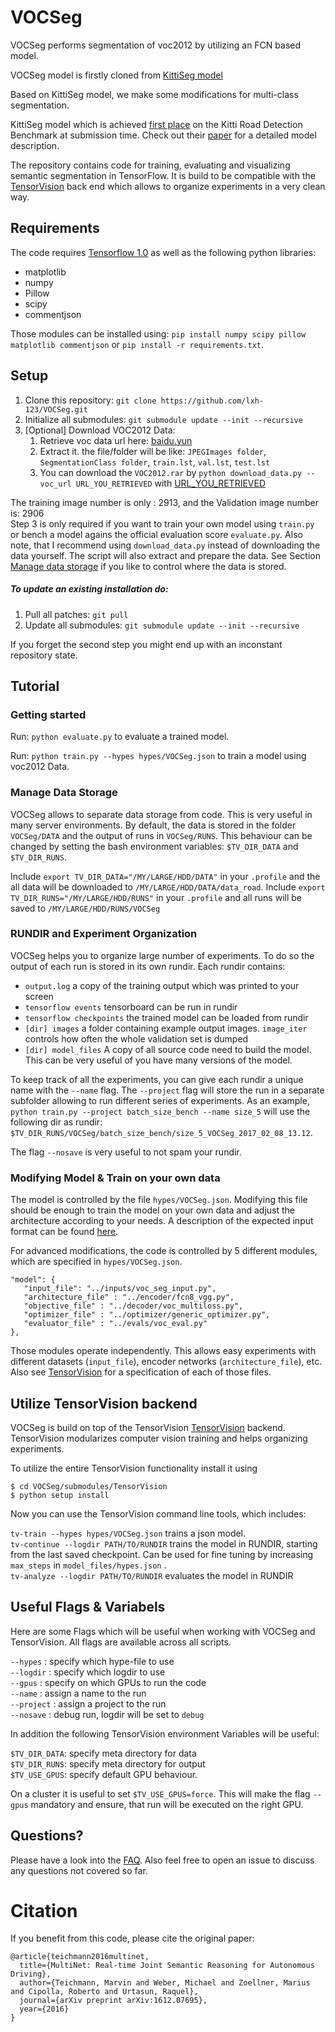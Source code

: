 # VOCSeg 

VOCSeg performs segmentation of voc2012 by utilizing an FCN based model. 

VOCSeg model is firstly cloned from [KittiSeg model](https://github.com/MarvinTeichmann/KittiSeg.git) 

Based on KittiSeg model, we make some modifications for multi-class segmentation.

KittiSeg model which is achieved [first place](http://www.cvlibs.net/datasets/kitti/eval_road_detail.php?result=ca96b8137feb7a636f3d774c408b1243d8a6e0df) on the Kitti Road Detection Benchmark at submission time. Check out their [paper](https://arxiv.org/abs/1612.07695) for a detailed model description.

The repository contains code for training, evaluating and visualizing semantic segmentation in TensorFlow. It is build to be compatible with the [TensorVision](http://tensorvision.readthedocs.io/en/master/user/tutorial.html#workflow) back end which allows to organize experiments in a very clean way. 


## Requirements

The code requires [Tensorflow 1.0](https://www.tensorflow.org/install/) as well as the following python libraries: 

* matplotlib
* numpy
* Pillow
* scipy
* commentjson

Those modules can be installed using: `pip install numpy scipy pillow matplotlib commentjson` or `pip install -r requirements.txt`.


## Setup

1. Clone this repository: `git clone https://github.com/lxh-123/VOCSeg.git`
2. Initialize all submodules: `git submodule update --init --recursive`
3. [Optional] Download VOC2012 Data:
    1. Retrieve voc data url here: [baidu.yun](https://pan.baidu.com/s/1bgz4PC#list/path=%2Ffcn-xs)
	2. Extract it. the file/folder will be like:  ```JPEGImages folder```, ```SegmentationClass folder```, ```train.lst```, ```val.lst```, ```test.lst```
    3. You can download the ```VOC2012.rar``` by `python download_data.py --voc_url URL_YOU_RETRIEVED` with [URL_YOU_RETRIEVED](https://1gr3drmt1gehnhctwfa3drqy.ourdvsss.com/d1.baidupcs.com/file/78c7a07fb84872dec694710421385783?bkt=p3-00008531c4ef92fda5820a5d7364f9afd67b&xcode=c1823eacc220b672991d0c1e17e7c41a5e586fdfeae62c96&fid=1108131987-250528-1065095129425413&time=1492270471&sign=FDTAXGERLBHS-DCb740ccc5511e5e8fedcff06b081203-TfiymBcNBMFeaxMJuu0NE2RLa9U%3D&to=d1&size=1925237973&sta_dx=1925237973&sta_cs=86&sta_ft=rar&sta_ct=7&sta_mt=7&fm2=MH,Ningbo,Netizen-anywhere,,none,any&newver=1&newfm=1&secfm=1&flow_ver=3&pkey=00008531c4ef92fda5820a5d7364f9afd67b&sl=76480590&expires=8h&rt=sh&r=392358634&mlogid=2434836111737062527&vuk=3441664655&vbdid=3965437593&fin=VOC2012.rar&fn=VOC2012.rar&rtype=1&iv=0&dp-logid=2434836111737062527&dp-callid=0.1.1&hps=1&csl=80&csign=rE171saMlREykHOO%2BZfmD9sP5PQ%3D&by=themis&wshc_tag=0&wsts_tag=58f23d8c&wsid_tag=6739a41c&wsiphost=ipdbm)

The training image number is only : 2913, and the Validation image number is: 2906  
Step 3 is only required if you want to train your own model using `train.py` or bench a model agains the official evaluation score `evaluate.py`. Also note, that I recommend using `download_data.py` instead of downloading the data yourself. The script will also extract and prepare the data. See Section [Manage data storage](README.md#manage-data-storage) if you like to control where the data is stored.

##### To update an existing installation do:

1. Pull all patches: `git pull`
2. Update all submodules: `git submodule update --init --recursive`

If you forget the second step you might end up with an inconstant repository state. 

## Tutorial

### Getting started

Run: `python evaluate.py` to evaluate a trained model. 

Run: `python train.py --hypes hypes/VOCSeg.json` to train a model using voc2012 Data.


### Manage Data Storage

VOCSeg allows to separate data storage from code. This is very useful in many server environments. By default, the data is stored in the folder `VOCSeg/DATA` and the output of runs in `VOCSeg/RUNS`. This behaviour can be changed by setting the bash environment variables: `$TV_DIR_DATA` and `$TV_DIR_RUNS`.

Include  `export TV_DIR_DATA="/MY/LARGE/HDD/DATA"` in your `.profile` and the all data will be downloaded to `/MY/LARGE/HDD/DATA/data_road`. Include `export TV_DIR_RUNS="/MY/LARGE/HDD/RUNS"` in your `.profile` and all runs will be saved to `/MY/LARGE/HDD/RUNS/VOCSeg`

### RUNDIR and Experiment Organization

VOCSeg helps you to organize large number of experiments. To do so the output of each run is stored in its own rundir. Each rundir contains:

* `output.log` a copy of the training output which was printed to your screen
* `tensorflow events` tensorboard can be run in rundir
* `tensorflow checkpoints` the trained model can be loaded from rundir
* `[dir] images` a folder containing example output images. `image_iter` controls how often the whole validation set is dumped
* `[dir] model_files` A copy of all source code need to build the model. This can be very useful of you have many versions of the model.

To keep track of all the experiments, you can give each rundir a unique name with the `--name` flag. The `--project` flag will store the run in a separate subfolder allowing to run different series of experiments. As an example, `python train.py --project batch_size_bench --name size_5` will use the following dir as rundir:  `$TV_DIR_RUNS/VOCSeg/batch_size_bench/size_5_VOCSeg_2017_02_08_13.12`.

The flag `--nosave` is very useful to not spam your rundir.

### Modifying Model & Train on your own data

The model is controlled by the file `hypes/VOCSeg.json`. Modifying this file should be enough to train the model on your own data and adjust the architecture according to your needs. A description of the expected input format can be found [here](docu/inputs.md).


For advanced modifications, the code is controlled by 5 different modules, which are specified in `hypes/VOCSeg.json`.

```
"model": {
   "input_file": "../inputs/voc_seg_input.py",
   "architecture_file" : "../encoder/fcn8_vgg.py",
   "objective_file" : "../decoder/voc_multiloss.py",
   "optimizer_file" : "../optimizer/generic_optimizer.py",
   "evaluator_file" : "../evals/voc_eval.py"
},
```

Those modules operate independently. This allows easy experiments with different datasets (`input_file`), encoder networks (`architecture_file`), etc. Also see [TensorVision](http://tensorvision.readthedocs.io/en/master/user/tutorial.html#workflow) for a specification of each of those files.




## Utilize TensorVision backend

VOCSeg is build on top of the TensorVision [TensorVision](https://github.com/TensorVision/TensorVision) backend. TensorVision modularizes computer vision training and helps organizing experiments. 


To utilize the entire TensorVision functionality install it using 

`$ cd VOCSeg/submodules/TensorVision` <br>
`$ python setup install`

Now you can use the TensorVision command line tools, which includes:

`tv-train --hypes hypes/VOCSeg.json` trains a json model. <br>
`tv-continue --logdir PATH/TO/RUNDIR` trains the model in RUNDIR, starting from the last saved checkpoint. Can be used for fine tuning by increasing `max_steps` in `model_files/hypes.json` .<br>
`tv-analyze --logdir PATH/TO/RUNDIR` evaluates the model in RUNDIR <br>


## Useful Flags & Variabels

Here are some Flags which will be useful when working with VOCSeg and TensorVision. All flags are available across all scripts. 

`--hypes` : specify which hype-file to use <br>
`--logdir` : specify which logdir to use <br>
`--gpus` : specify on which GPUs to run the code <br>
`--name` : assign a name to the run <br>
`--project` : assign a project to the run <br>
`--nosave` : debug run, logdir will be set to `debug` <br>

In addition the following TensorVision environment Variables will be useful:

`$TV_DIR_DATA`: specify meta directory for data <br>
`$TV_DIR_RUNS`: specify meta directory for output <br>
`$TV_USE_GPUS`: specify default GPU behaviour. <br>

On a cluster it is useful to set `$TV_USE_GPUS=force`. This will make the flag `--gpus` mandatory and ensure, that run will be executed on the right GPU.

## Questions?

Please have a look into the [FAQ](docu/FAQ.md). Also feel free to open an issue to discuss any questions not covered so far. 

# Citation

If you benefit from this code, please cite the original paper:

```
@article{teichmann2016multinet,
  title={MultiNet: Real-time Joint Semantic Reasoning for Autonomous Driving},
  author={Teichmann, Marvin and Weber, Michael and Zoellner, Marius and Cipolla, Roberto and Urtasun, Raquel},
  journal={arXiv preprint arXiv:1612.07695},
  year={2016}
}
```

